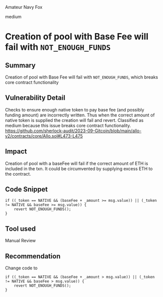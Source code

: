 Amateur Navy Fox

medium

# Creation of pool with Base Fee will fail with `NOT_ENOUGH_FUNDS`
## Summary
Creation of pool with Base Fee will fail with `NOT_ENOUGH_FUNDS`, which breaks core contract functionality

## Vulnerability Detail
Checks to ensure enough native token to pay base fee (and possibly funding amount) are incorrectly written. Thus when the correct amount of native token is supplied the creation will fail and revert. Classified as medium because this issue breaks core contract functionality.
https://github.com/sherlock-audit/2023-09-Gitcoin/blob/main/allo-v2/contracts/core/Allo.sol#L473-L475

## Impact
Creation of pool with a baseFee will fail if the correct amount of ETH is included in the txn. It could be circumvented by supplying excess ETH to the contract.

## Code Snippet
```solidity
if ((_token == NATIVE && (baseFee + _amount >= msg.value)) || (_token != NATIVE && baseFee >= msg.value)) {
    revert NOT_ENOUGH_FUNDS();
}
```

## Tool used

Manual Review

## Recommendation
Change code to 
```solidity
if ((_token == NATIVE && (baseFee + _amount > msg.value)) || (_token != NATIVE && baseFee > msg.value)) {
    revert NOT_ENOUGH_FUNDS();
}
```

